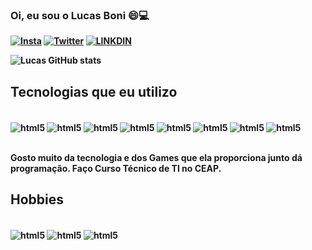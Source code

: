 
### <Strong> Oi, eu sou o Lucas Boni 😄💻

[![Insta](https://img.shields.io/badge/Instagram-E4405F?style=for-the-badge&logo=instagram&logoColor=white)](https://www.instagram.com/lucasboni27/)
[![Twitter](https://img.shields.io/badge/Twitter-1DA1F2?style=for-the-badge&logo=twitter&logoColor=white)](https://twitter.com/lbsSantosBoni)
[![LINKDIN](https://img.shields.io/badge/LinkedIn-0077B5?style=for-the-badge&logo=linkedin&logoColor=white)](https://linkedin.com/in/lucasboni)

![Lucas GitHub stats](https://github-readme-stats.vercel.app/api?username=LucasBoni29&show_icons=true&theme=cobalt)

## <Strong> Tecnologias que eu utilizo

<div style="display: inline_block"><br/>
    <img align ="center"alt="html5" src="https://img.shields.io/badge/HTML5-E34F26?style=for-the-badge&logo=html5&logoColor=white">
    <img align ="center"alt="html5" src="https://img.shields.io/badge/Java-ED8B00?style=for-the-badge&logo=java&logoColor=white">
    <img align ="center"alt="html5" src="https://img.shields.io/badge/Spring-6DB33F?style=for-the-badge&logo=spring&logoColor=white">
    <img align ="center"alt="html5" src="https://img.shields.io/badge/MySQL-00000F?style=for-the-badge&logo=mysql&logoColor=white">
    <img align ="center"alt="html5" src="https://img.shields.io/badge/Node.js-43853D?style=for-the-badge&logo=node.js&logoColor=white">
    <img align ="center"alt="html5" src="https://img.shields.io/badge/Python-3776AB?style=for-the-badge&logo=python&logoColor=white">
    <img align ="center"alt="html5" src="https://img.shields.io/badge/CSS3-1572B6?style=for-the-badge&logo=css3&logoColor=white">
    <img align ="center"alt="html5" src="https://img.shields.io/badge/JavaScript-F7DF1E?style=for-the-badge&logo=javascript&logoColor=black">
</div><br/>

Gosto muito da tecnologia e dos Games que ela proporciona junto dá programação. Faço Curso Técnico de TI no CEAP.

## <Strong> Hobbies

<div style="display: inline_block"><br/>
    <img align ="center"alt="html5" src="https://img.shields.io/badge/Xbox-107C10?style=for-the-badge&logo=xbox&logoColor=white">
    <img align ="center"alt="html5" src="https://img.shields.io/badge/Steam-000000?style=for-the-badge&logo=steam&logoColor=white">
    <img align ="center"alt="html5" src="https://img.shields.io/badge/Netflix-E50914?style=for-the-badge&logo=netflix&logoColor=white">
</div>


